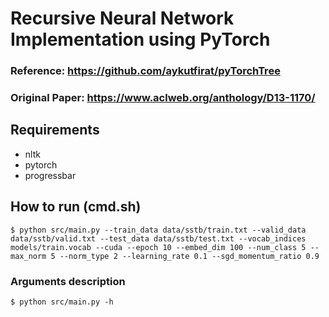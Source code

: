 # Recursive Neural Network Implementation using PyTorch

### Reference: https://github.com/aykutfirat/pyTorchTree

### Original Paper: https://www.aclweb.org/anthology/D13-1170/


## Requirements

 - nltk
 - pytorch
 - progressbar

## How to run (cmd.sh)

`$ python src/main.py --train_data data/sstb/train.txt --valid_data data/sstb/valid.txt --test_data data/sstb/test.txt --vocab_indices models/train.vocab --cuda --epoch 10 --embed_dim 100 --num_class 5 --max_norm 5 --norm_type 2 --learning_rate 0.1 --sgd_momentum_ratio 0.9`

### Arguments description

`$ python src/main.py -h`
